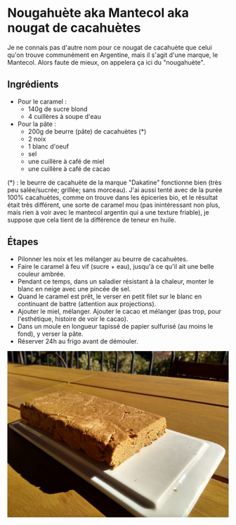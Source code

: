 # Nougahuète aka Mantecol aka nougat de cacahuètes

Je ne connais pas d'autre nom pour ce nougat de cacahuète que celui qu'on trouve communément en Argentine, mais il s'agit d'une marque, le Mantecol. Alors faute de mieux, on appelera ça ici du "nougahuète".

## Ingrédients

- Pour le caramel :
  - 140g de sucre blond
  - 4 cuillères à soupe d'eau
- Pour la pâte :
  - 200g de beurre (pâte) de cacahuètes (*)
  - 2 noix
  - 1 blanc d'oeuf
  - sel
  - une cuillère à café de miel
  - une cuillère à café de cacao

(*) : le beurre de cacahuète de la marque "Dakatine" fonctionne bien (très peu salée/sucrée; grillée; sans morceau). J'ai aussi tenté avec de la purée 100% cacahuètes, comme on trouve dans les épiceries bio, et le résultat était très différent, une sorte de caramel mou (pas inintéressant non plus, mais rien à voir avec le mantecol argentin qui a une texture friable), je suppose que cela tient de la différence de teneur en huile.

## Étapes

- Pilonner les noix et les mélanger au beurre de cacahuètes.
- Faire le caramel à feu vif (sucre + eau), jusqu'à ce qu'il ait une belle couleur ambrée.
- Pendant ce temps, dans un saladier résistant à la chaleur, monter le blanc en neige avec une pincée de sel.
- Quand le caramel est prêt, le verser en petit filet sur le blanc en continuant de battre (attention aux projections).
- Ajouter le miel, mélanger. Ajouter le cacao et mélanger (pas trop, pour l'esthétique, histoire de voir le cacao).
- Dans un moule en longueur tapissé de papier sulfurisé (au moins le fond), y verser la pâte.
- Réserver 24h au frigo avant de démouler.

![Nougahuète](./nougahuète.jpg)

